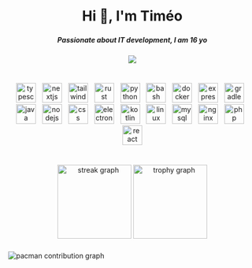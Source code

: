 <h1 align="center">Hi 👋, I'm Timéo</h1>

###

<h5 align="center">Passionate about IT development, I am 16 yo</h5>

###

<div align="center">
  <img align="center" src="https://visitor-badge.laobi.icu/badge?page_id=axenodev.axenodev&left_text=Profile%20views"  />
</div>

###

<br clear="both">

<div align="center">
  <img src="https://skillicons.dev/icons?i=ts" height="40" alt="typescript logo"  />
  <img width="5" />
  <img src="https://skillicons.dev/icons?i=nextjs" height="40" alt="nextjs logo"  />
  <img width="5" />
  <img src="https://skillicons.dev/icons?i=tailwind" height="40" alt="tailwindcss logo"  />
  <img width="5" />
  <img src="https://skillicons.dev/icons?i=rust" height="40" alt="rust logo"  />
  <img width="5" />
  <img src="https://skillicons.dev/icons?i=py" height="40" alt="python logo"  />
  <img width="5" />
  <img src="https://skillicons.dev/icons?i=bash" height="40" alt="bash logo"  />
  <img width="5" />
  <img src="https://skillicons.dev/icons?i=docker" height="40" alt="docker logo"  />
  <img width="5" />
  <img src="https://skillicons.dev/icons?i=express" height="40" alt="express logo"  />
  <img width="5" />
  <img src="https://skillicons.dev/icons?i=gradle" height="40" alt="gradle logo"  />
  <img width="5" />
  <img src="https://skillicons.dev/icons?i=java" height="40" alt="java logo"  />
  <img width="5" />
  <img src="https://skillicons.dev/icons?i=nodejs" height="40" alt="nodejs logo"  />
  <img width="5" />
  <img src="https://skillicons.dev/icons?i=css" height="40" alt="css logo"  />
  <img width="5" />
  <img src="https://skillicons.dev/icons?i=electron" height="40" alt="electron logo"  />
  <img width="5" />
  <img src="https://skillicons.dev/icons?i=kotlin" height="40" alt="kotlin logo"  />
  <img width="5" />
  <img src="https://skillicons.dev/icons?i=linux" height="40" alt="linux logo"  />
  <img width="5" />
  <img src="https://skillicons.dev/icons?i=mysql" height="40" alt="mysql logo"  />
  <img width="5" />
  <img src="https://skillicons.dev/icons?i=nginx" height="40" alt="nginx logo"  />
  <img width="5" />
  <img src="https://skillicons.dev/icons?i=php" height="40" alt="php logo"  />
  <img width="5" />
  <img src="https://skillicons.dev/icons?i=react" height="40" alt="react logo"  />
</div>

###

<br clear="both">

<div align="center">
  <img src="https://streak-stats.demolab.com?user=axenodev&locale=en&mode=daily&theme=tokyonight&hide_border=true&border_radius=5&date_format=M%20j%5B,%20Y%5D&order=3" height="150" alt="streak graph"  />
  <img src="https://github-profile-trophy.vercel.app?username=axenodev&theme=tokyonight&column=-1&row=1&margin-w=8&margin-h=8&no-bg=false&no-frame=true&order=4" height="150" alt="trophy graph"  />
</div>

###

<picture>
  <source media="(prefers-color-scheme: dark)" srcset="https://raw.githubusercontent.com/axenodev/axenodev/output/pacman-contribution-graph-dark.svg">
  <source media="(prefers-color-scheme: light)" srcset="https://raw.githubusercontent.com/axenodev/axenodev/output/pacman-contribution-graph.svg">
  <img alt="pacman contribution graph" src="https://raw.githubusercontent.com/axenodev/axenodev/output/pacman-contribution-graph.svg">
</picture>
